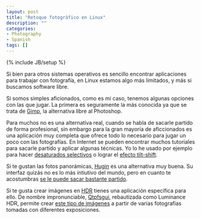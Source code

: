 ```yaml
---
layout: post
title: "Retoque fotográfico en Linux"
description: ""
categories: 
- Photography
- Spanish
tags: []
---
```

{% include JB/setup %}

Si bien para otros sistemas operativos es sencillo encontrar aplicaciones para trabajar con fotografía, en Linux estamos algo más limitados, y más si buscamos software libre.

Si somos simples aficionados, como es mi caso, tenemos algunas opciones con las que jugar. La primera es seguramente la más conocida ya que se trata de [Gimp](http://www.gimp.org/), la alternativa libre al Photoshop. 

Para muchos no es una alternativa real, cuando se habla de sacarle partido de forma profesional, sin embargo para la gran mayoría de aficcionados es una aplicación muy completa que ofrece todo lo necesario para jugar un poco con las fotografías. En Internet se pueden encontrar muchos tutoriales para sacarle partido y aplicar algunas técnicas. Yo lo he usado por ejemplo para hacer [desaturados selectivos](https://www.flickr.com/photos/psanxiao/4952197756/in/set-72157611283110224/) o lograr el [efecto tilt-shift](https://www.flickr.com/photos/psanxiao/6634200683/in/set-72157628713516777).

Si te gustan las fotos panorámicas, [Hugin](http://hugin.sourceforge.net/) es una alternativa muy buena. Su interfaz quizás no es lo más intiutivo del mundo, pero en cuanto te acostumbras [se le puede sacar bastante partido](https://www.flickr.com/photos/psanxiao/sets/72157626410982462/).

Si te gusta crear imágenes en [HDR](http://es.wikipedia.org/wiki/High_dynamic_range) tienes una aplicación específica para ello. De nombre impronunciable, [Qtpfsgui](http://qtpfsgui.sourceforge.net/), rebautizada como Luminance HDR, permite crear [este tipo de imágenes](https://www.flickr.com/photos/psanxiao/sets/72157635272455849/) a partir de varias fotografías tomadas con diferentes exposiciones.

